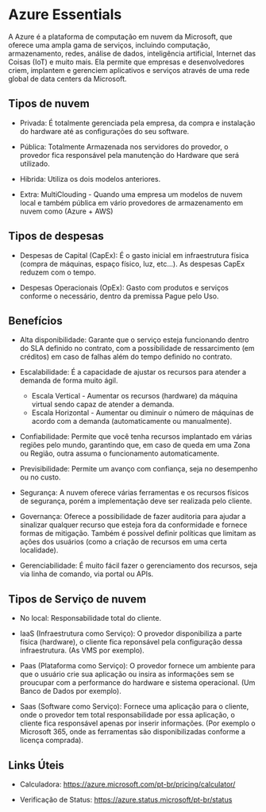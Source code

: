 # Azure Essentials 

A Azure é a plataforma de computação em nuvem da Microsoft, que oferece uma ampla gama de serviços, incluindo computação, armazenamento, redes, análise de dados, inteligência artificial, Internet das Coisas (IoT) e muito mais. Ela permite que empresas e desenvolvedores criem, implantem e gerenciem aplicativos e serviços através de uma rede global de data centers da Microsoft.

## Tipos de nuvem

- Privada: É totalmente gerenciada pela empresa, da compra e instalação do hardware até as configurações do seu software. 

- Pública: Totalmente Armazenada nos servidores do provedor, o provedor fica responsável pela manutenção do Hardware que será utilizado.

- Hibrida: Utiliza os dois modelos anteriores.

- Extra: MultiClouding - Quando uma empresa um modelos de nuvem local e também pública em vário provedores de armazenamento em nuvem como (Azure + AWS)

## Tipos de despesas

- Despesas de Capital (CapEx): É o gasto inicial em infraestrutura física (compra de máquinas, espaço físico, luz, etc...). As despesas CapEx reduzem com o tempo.

- Despesas Operacionais (OpEx): Gasto com produtos e serviços conforme o necessário, dentro da premissa  Pague pelo Uso.

## Benefícios

- Alta disponibilidade: Garante que o serviço esteja funcionando dentro do SLA definido no contrato, com a possibilidade de ressarcimento (em créditos) em caso de falhas além do tempo definido no contrato.

- Escalabilidade: É a capacidade de ajustar os recursos para atender a demanda de forma muito ágil.
  - Escala Vertical - Aumentar os recursos (hardware) da máquina virtual sendo capaz de atender a demanda.
  - Escala Horizontal - Aumentar ou diminuir o número de máquinas de acordo com a demanda (automaticamente ou manualmente).

- Confiabilidade: Permite que você tenha recursos implantado em várias regiões pelo mundo, garantindo que, em caso de queda em uma Zona ou Região, outra assuma o funcionamento automaticamente.

- Previsibilidade: Permite um avanço com confiança, seja no desempenho ou no custo. 

 - Segurança: A nuvem oferece várias ferramentas e os recursos físicos de segurança, porém a implementação deve ser realizada pelo cliente.

- Governança: Oferece a possibilidade de fazer auditoria para ajudar a sinalizar qualquer recurso que esteja fora da conformidade e fornece formas de mitigação. Também é possível definir políticas que limitam as ações dos usuários (como a criação de recursos em uma certa localidade).

- Gerenciabilidade: É muito fácil fazer o gerenciamento dos recursos, seja via linha de comando, via portal ou APIs.

## Tipos de Serviço de nuvem

- No local: Responsabilidade total do cliente. 

- IaaS (Infraestrutura como Serviço): O provedor disponibiliza a parte física (hardware), o cliente fica reponsável pela configuração dessa infraestrutura. (As VMS por exemplo).

- Paas (Plataforma como Serviço): O provedor fornece um ambiente para que o usuário crie sua aplicação ou insira as informações sem se proucupar com a performance do hardware e sistema operacional. (Um Banco de Dados por exemplo).

- Saas (Software como Serviço): Fornece uma aplicação para o cliente, onde o provedor tem total responsabilidade por essa aplicação, o cliente fica responsável apenas por inserir informações. (Por exemplo o Microsoft 365, onde as ferramentas são disponibilizadas conforme a licença comprada).

## Links Úteis

- Calculadora: https://azure.microsoft.com/pt-br/pricing/calculator/

- Verificação de Status: https://azure.status.microsoft/pt-br/status
